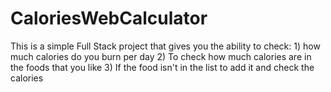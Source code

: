 # CaloriesWebCalculator

<p> This is a simple Full Stack project that gives you the ability to check:
  1) how much calories do you burn per day 
  2) To check how much calories are in the foods that you like
  3) If the food isn't in the list to add it and check the calories
</p>
